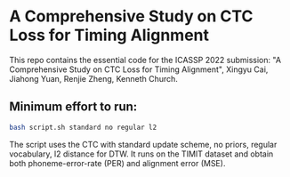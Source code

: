 # A Comprehensive Study on CTC Loss for Timing Alignment

This repo contains the essential code for the ICASSP 2022 submission:
"A Comprehensive Study on CTC Loss for Timing Alignment", Xingyu Cai, Jiahong Yuan, Renjie Zheng, Kenneth Church.

## Minimum effort to run:
```bash
bash script.sh standard no regular l2
```
The script uses the CTC with standard update scheme, no priors, regular vocabulary, l2 distance for DTW.
It runs on the TIMIT dataset and obtain both phoneme-error-rate (PER) and alignment error (MSE).
